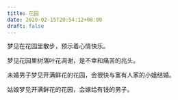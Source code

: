 ```yaml
---
title: 花园
date: 2020-02-15T20:54:12+08:00
draft: false
---
```


梦见在花园里散步，预示着心情快乐。



梦见花园里树落叶花凋谢，是不幸和痛苦的兆头。



未婚男子梦见开满鲜花的花园，会很快与富有人家的小姐结婚。



姑娘梦见开满鲜花的花园，会嫁给有钱的男子。

